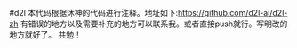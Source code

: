 
#d2l
本代码根据沐神的代码进行注释。地址如下:https://github.com/d2l-ai/d2l-zh
有错误的地方以及需要补充的地方可以联系我。或者直接push就行。写明改的地方就好了。
共勉！
